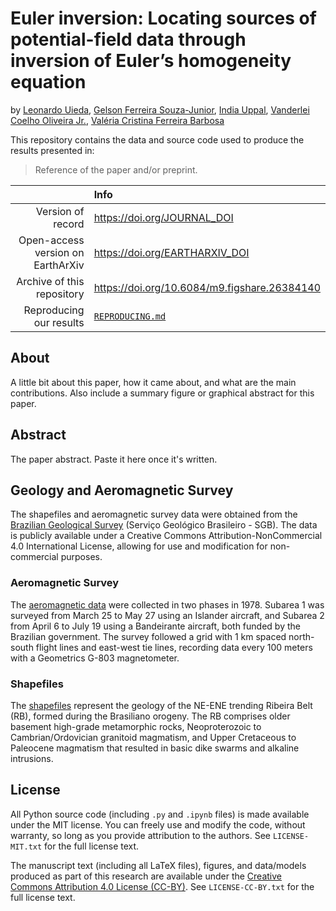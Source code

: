 # Euler inversion: Locating sources of potential-field data through inversion of Euler’s homogeneity equation

by
[Leonardo Uieda](https://leouieda.com),
[Gelson Ferreira Souza-Junior](https://github.com/souza-junior),
[India Uppal](https://github.com/indiauppal),
[Vanderlei Coelho Oliveira Jr.](https://www.pinga-lab.org/people/oliveira-jr.html),
[Valéria Cristina Ferreira Barbosa](https://www.pinga-lab.org/people/barbosa.html)

This repository contains the data and source code used to produce the results
presented in:

> Reference of the paper and/or preprint.

|  | Info |
|-:|:-----|
| Version of record | https://doi.org/JOURNAL_DOI |
| Open-access version on EarthArXiv | https://doi.org/EARTHARXIV_DOI |
| Archive of this repository | https://doi.org/10.6084/m9.figshare.26384140 |
| Reproducing our results | [`REPRODUCING.md`](REPRODUCING.md) |

## About

A little bit about this paper, how it came about, and what are the main
contributions. Also include a summary figure or graphical abstract for this
paper.

## Abstract

The paper abstract. Paste it here once it's written.

## Geology and Aeromagnetic Survey

The shapefiles and aeromagnetic survey data were obtained from the 
[Brazilian Geological Survey](https://geosgb.sgb.gov.br/) (Serviço Geológico 
Brasileiro - SGB). The data is publicly available under a Creative Commons 
Attribution-NonCommercial 4.0 International License, allowing for use and 
modification for non-commercial purposes. 

### Aeromagnetic Survey
The [aeromagnetic data](https://geosgb.sgb.gov.br/downloads/) were collected 
in two phases in 1978. Subarea 1 was surveyed from March 25 to May 27 using 
an Islander aircraft, and Subarea 2 from April 6 to July 19 using a Bandeirante 
aircraft, both funded by the Brazilian government. The survey followed a grid with 
1 km spaced north-south flight lines and east-west tie lines, recording data every 
100 meters with a Geometrics G-803 magnetometer.

### Shapefiles
The [shapefiles](https://rigeo.sgb.gov.br/handle/doc/20479) represent the geology 
of the NE-ENE trending Ribeira Belt (RB), formed during the Brasiliano orogeny. 
The RB comprises older basement high-grade metamorphic rocks, Neoproterozoic to 
Cambrian/Ordovician granitoid magmatism, and Upper Cretaceous to Paleocene magmatism 
that resulted in basic dike swarms and alkaline intrusions.


## License

All Python source code (including `.py` and `.ipynb` files) is made available
under the MIT license. You can freely use and modify the code, without
warranty, so long as you provide attribution to the authors. See
`LICENSE-MIT.txt` for the full license text.

The manuscript text (including all LaTeX files), figures, and data/models
produced as part of this research are available under the [Creative Commons
Attribution 4.0 License (CC-BY)][cc-by]. See `LICENSE-CC-BY.txt` for the full
license text.

[cc-by]: https://creativecommons.org/licenses/by/4.0/
